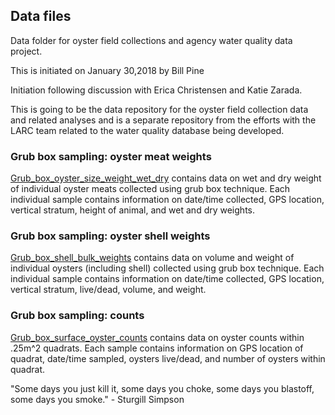 ## Data files
Data folder for oyster field collections and agency water quality data project.

This is initiated on January 30,2018 by Bill Pine 

Initiation following discussion with Erica Christensen and Katie Zarada.

This is going to be the data repository for the oyster field collection data and related analyses and is a separate repository from the efforts with the LARC team related to the water quality database being developed.

### Grub box sampling: oyster meat weights
[Grub_box_oyster_size_weight_wet_dry](Grub_box_oyster_size_weight_wet_dry.csv) contains data on wet and dry weight of individual oyster meats collected using grub box technique. Each individual sample contains information on date/time collected, GPS location, vertical stratum, height of animal, and wet and dry weights. 

### Grub box sampling: oyster shell weights
[Grub_box_shell_bulk_weights](Grub_box_shell_bulk_weights.csv) contains data on volume and weight of individual oysters (including shell) collected using grub box technique. Each individual sample contains information on date/time collected, GPS location, vertical stratum, live/dead, volume, and weight.

### Grub box sampling: counts
[Grub_box_surface_oyster_counts](Grub_box_surface_oyster_counts.csv) contains data on oyster counts within .25m^2 quadrats. Each sample contains information on GPS location of quadrat, date/time sampled, oysters live/dead, and number of oysters within quadrat. 


"Some days you just kill it, some days you choke, some days you blastoff, some days you smoke." - Sturgill Simpson
